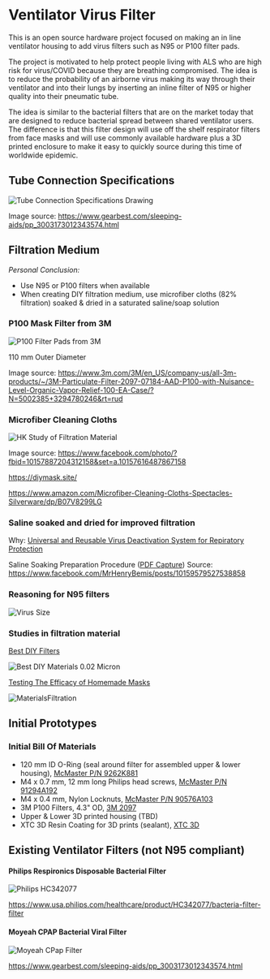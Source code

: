 # Ventilator Virus Filter

This is an open source hardware project focused on making an in line ventilator housing to add virus filters such as N95 or P100 filter pads.

The project is motivated to help protect people living with ALS who are high risk for virus/COVID because they are breathing compromised.  The idea is to reduce the probability of an airborne virus making its way through their ventilator and into their lungs by inserting an inline filter of N95 or higher quality into their pneumatic tube.

The idea is similar to the bacterial filters that are on the market today that are designed to reduce bacterial spread between shared ventilator users.  The difference is that this filter design will use off the shelf respirator filters from face masks and will use commonly available hardware plus a 3D printed enclosure to make it easy to quickly source during this time of worldwide epidemic.

## Tube Connection Specifications

![Tube Connection Specifications Drawing](static/FilterTubeSpecifications.jpg)

Image source: https://www.gearbest.com/sleeping-aids/pp_3003173012343574.html

## Filtration Medium

*Personal Conclusion:*

* Use N95 or P100 filters when available
* When creating DIY filtration medium, use microfiber cloths (82% filtration) soaked & dried in a saturated saline/soap solution

### P100 Mask Filter from 3M

![P100 Filter Pads from 3M](static/3M2097P100FilterPads.png)

110 mm Outer Diameter

Image source: https://www.3m.com/3M/en_US/company-us/all-3m-products/~/3M-Particulate-Filter-2097-07184-AAD-P100-with-Nuisance-Level-Organic-Vapor-Relief-100-EA-Case/?N=5002385+3294780246&rt=rud

### Microfiber Cleaning Cloths

![HK Study of Filtration Material](static/HKMaskFiltrationMedium.jpg)

Image source: https://www.facebook.com/photo/?fbid=10157887204312158&set=a.10157616487867158

https://diymask.site/

https://www.amazon.com/Microfiber-Cleaning-Cloths-Spectacles-Silverware/dp/B07V8299LG

### Saline soaked and dried for improved filtration

Why: [Universal and Reusable Virus Deactivation System for Repiratory Protection](static/UniversalAndReusableVirusDeactivationSystemForRespiratoryProtection.pdf)

Saline Soaking Preparation Procedure ([PDF Capture](static/SalineSoakingProcedureAndReferences))
Source: https://www.facebook.com/MrHenryBemis/posts/10159579527538858

### Reasoning for N95 filters

![Virus Size](static/CoronaVirusSize.jpg)

### Studies in filtration material

[Best DIY Filters](static/BestDIYFilters.pdf)

![Best DIY Materials 0.02 Micron](static/BestDIYMaterials002Micron.jpg)

[Testing The Efficacy of Homemade Masks](static/TestingTheEfficacyOfHomemadeMasks.pdf)

![MaterialsFiltration](static/TestingEfficacyHomemadeMasks.jpg)

## Initial Prototypes

### Initial Bill Of Materials

* 120 mm ID O-Ring (seal around filter for assembled upper & lower housing), [McMaster P/N 9262K881](https://www.mcmaster.com/9262k881)
* M4 x 0.7 mm, 12 mm long Philips head screws, [McMaster P/N 91294A192](https://www.mcmaster.com/91294a192)
* M4 x 0.4 mm, Nylon Locknuts, [McMaster P/N 90576A103](https://www.mcmaster.com/90576a103)
* 3M P100 Filters, 4.3" OD, [3M 2097](https://www.3m.com/3M/en_US/company-us/all-3m-products/~/3M-Particulate-Filter-2097-07184-AAD-P100-with-Nuisance-Level-Organic-Vapor-Relief-100-EA-Case/?N=5002385+3294780246&rt=rud)
* Upper & Lower 3D printed housing (TBD)
* XTC 3D Resin Coating for 3D prints (sealant), [XTC 3D](https://www.smooth-on.com/products/xtc-3d/)

## Existing Ventilator Filters (not N95 compliant)

#### Philips Respironics Disposable Bacterial Filter

![Philips HC342077](static/PhilipsBacterialFilterHC342077.png)

https://www.usa.philips.com/healthcare/product/HC342077/bacteria-filter-filter

#### Moyeah CPAP Bacterial Viral Filter

![Moyeah CPap Filter](static/MoyeahCPAPFilter.webp)

https://www.gearbest.com/sleeping-aids/pp_3003173012343574.html
